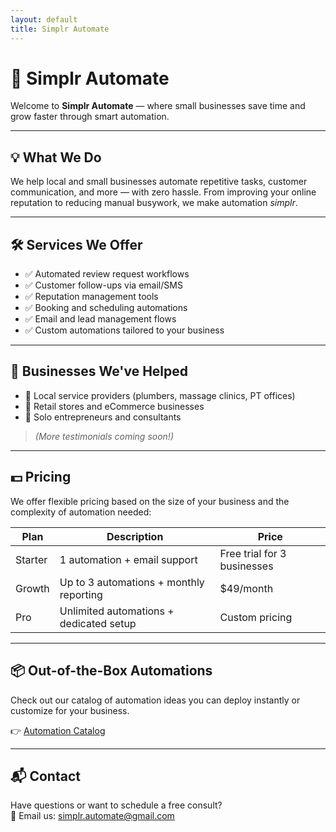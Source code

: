 ```yaml
---
layout: default
title: Simplr Automate
---
```


# 🚀 Simplr Automate

Welcome to **Simplr Automate** — where small businesses save time and grow faster through smart automation.

---

## 💡 What We Do

We help local and small businesses automate repetitive tasks, customer communication, and more — with zero hassle. From improving your online reputation to reducing manual busywork, we make automation *simplr*.

---

## 🛠️ Services We Offer

- ✅ Automated review request workflows
- ✅ Customer follow-ups via email/SMS
- ✅ Reputation management tools
- ✅ Booking and scheduling automations
- ✅ Email and lead management flows
- ✅ Custom automations tailored to your business

---

## 🏢 Businesses We've Helped

- 📍 Local service providers (plumbers, massage clinics, PT offices)
- 📍 Retail stores and eCommerce businesses
- 📍 Solo entrepreneurs and consultants

> *(More testimonials coming soon!)*

---

## 💵 Pricing

We offer flexible pricing based on the size of your business and the complexity of automation needed:

| Plan        | Description                                 | Price     |
|-------------|---------------------------------------------|-----------|
| Starter     | 1 automation + email support                | Free trial for 3 businesses |
| Growth      | Up to 3 automations + monthly reporting     | $49/month |
| Pro         | Unlimited automations + dedicated setup     | Custom pricing |

---

## 📦 Out-of-the-Box Automations

Check out our catalog of automation ideas you can deploy instantly or customize for your business.

👉 [Automation Catalog](catalog.md)

---

## 📬 Contact

Have questions or want to schedule a free consult?  
📧 Email us: [simplr.automate@gmail.com](mailto:simplr.automate@gmail.com)